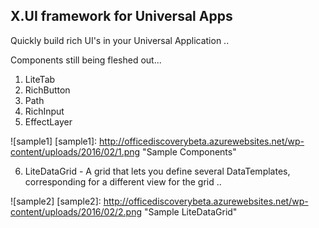 ## X.UI framework for Universal Apps

Quickly build rich UI's in your Universal Application .. 




Components still being fleshed out...

1. LiteTab
2. RichButton
3. Path
4. RichInput
5. EffectLayer

![sample1]
[sample1]: http://officediscoverybeta.azurewebsites.net/wp-content/uploads/2016/02/1.png "Sample Components"


6. LiteDataGrid - A grid that lets you define several DataTemplates, corresponding for a different view for the grid ..

![sample2]
[sample2]: http://officediscoverybeta.azurewebsites.net/wp-content/uploads/2016/02/2.png "Sample LiteDataGrid"
